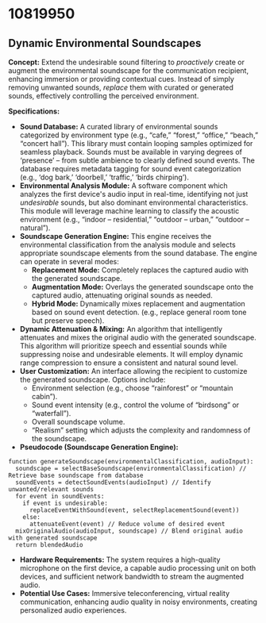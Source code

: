 # 10819950

## Dynamic Environmental Soundscapes

**Concept:** Extend the undesirable sound filtering to *proactively* create or augment the environmental soundscape for the communication recipient, enhancing immersion or providing contextual cues. Instead of simply removing unwanted sounds, *replace* them with curated or generated sounds, effectively controlling the perceived environment.

**Specifications:**

*   **Sound Database:** A curated library of environmental sounds categorized by environment type (e.g., “cafe,” “forest,” “office,” “beach,” “concert hall”).  This library must contain looping samples optimized for seamless playback.  Sounds must be available in varying degrees of ‘presence’ – from subtle ambience to clearly defined sound events.  The database requires metadata tagging for sound event categorization (e.g., ‘dog bark,’ ‘doorbell,’ ‘traffic,’ ‘birds chirping’).
*   **Environmental Analysis Module:**  A software component which analyzes the first device's audio input in real-time, identifying not just *undesirable* sounds, but also dominant environmental characteristics.  This module will leverage machine learning to classify the acoustic environment (e.g., “indoor – residential,” “outdoor – urban,” “outdoor – natural”).
*   **Soundscape Generation Engine:** This engine receives the environmental classification from the analysis module and selects appropriate soundscape elements from the sound database. The engine can operate in several modes:
    *   **Replacement Mode:**  Completely replaces the captured audio with the generated soundscape.
    *   **Augmentation Mode:**  Overlays the generated soundscape onto the captured audio, attenuating original sounds as needed.
    *   **Hybrid Mode:**  Dynamically mixes replacement and augmentation based on sound event detection. (e.g., replace general room tone but preserve speech).
*   **Dynamic Attenuation & Mixing:**  An algorithm that intelligently attenuates and mixes the original audio with the generated soundscape. This algorithm will prioritize speech and essential sounds while suppressing noise and undesirable elements.  It will employ dynamic range compression to ensure a consistent and natural sound level.
*   **User Customization:** An interface allowing the recipient to customize the generated soundscape. Options include:
    *   Environment selection (e.g., choose “rainforest” or “mountain cabin”).
    *   Sound event intensity (e.g., control the volume of “birdsong” or “waterfall”).
    *   Overall soundscape volume.
    *   “Realism” setting which adjusts the complexity and randomness of the soundscape.
*   **Pseudocode (Soundscape Generation Engine):**

```
function generateSoundscape(environmentalClassification, audioInput):
  soundscape = selectBaseSoundscape(environmentalClassification) // Retrieve base soundscape from database
  soundEvents = detectSoundEvents(audioInput) // Identify unwanted/relevant sounds
  for event in soundEvents:
    if event is undesirable:
      replaceEventWithSound(event, selectReplacementSound(event))
    else:
      attenuateEvent(event) // Reduce volume of desired event
  mixOriginalAudio(audioInput, soundscape) // Blend original audio with generated soundscape
  return blendedAudio
```

*   **Hardware Requirements:** The system requires a high-quality microphone on the first device, a capable audio processing unit on both devices, and sufficient network bandwidth to stream the augmented audio.
* **Potential Use Cases:** Immersive teleconferencing, virtual reality communication, enhancing audio quality in noisy environments, creating personalized audio experiences.